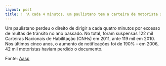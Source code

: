 ```yaml
---
layout: post
title: ! 'A cada 4 minutos, um paulistano tem a carteira de motorista suspensa'
---
```


Um paulistano perdeu o direito de dirigir a cada quatro minutos por excesso de multas de trânsito no ano passado. No total, foram suspensas 122 mil Carteiras Nacionais de Habilitação (CNHs) em 2011, ante 119 mil em 2010. Nos últimos cinco anos, o aumento de notificações foi de 190% - em 2006, 42 mil motoristas haviam perdido o documento.

Fonte: [Aasp](http://www.aasp.org.br/aasp/imprensa/clipping/cli_noticia.asp?idnot=11447)
